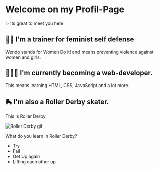 # Welcome on my Profil-Page
✨ Its great to meet you here. 
## ✊🏻 I'm a trainer for feminist self defense 
Wendo stands for Women Do it! and means preventing violence against women and girls. 

## 👩🏻‍💻 I'm currently becoming a web-developer.
This means learning HTML, CSS, JavaScript and a lot more.

## 🛼 I'm also a Roller Derby skater.
This is Roller Derby.

![Roller Derby gif](readme.gif)

What do you learn in Roller Derby?
- Try
- Fail
- Get Up again
- Lifting each other up
